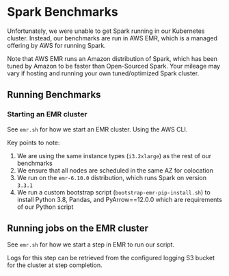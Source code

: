 # Spark Benchmarks

Unfortunately, we were unable to get Spark running in our Kubernetes cluster. Instead, our benchmarks are run in AWS EMR, which is a managed offering by AWS for running Spark.

Note that AWS EMR runs an Amazon distribution of Spark, which has been tuned by Amazon to be faster than Open-Sourced Spark. Your mileage may vary if hosting and running your own tuned/optimized Spark cluster.

## Running Benchmarks

### Starting an EMR cluster

See `emr.sh` for how we start an EMR cluster. Using the AWS CLI.

Key points to note:

1. We are using the same instance types (`i3.2xlarge`) as the rest of our benchmarks
2. We ensure that all nodes are scheduled in the same AZ for colocation
3. We run on the `emr-6.10.0` distribution, which runs Spark on version `3.3.1`
4. We run a custom bootstrap script (`bootstrap-emr-pip-install.sh`) to install Python 3.8, Pandas, and PyArrow==12.0.0 which are requirements of our Python script

## Running jobs on the EMR cluster

See `emr.sh` for how we start a step in EMR to run our script.

Logs for this step can be retrieved from the configured logging S3 bucket for the cluster at step completion.
